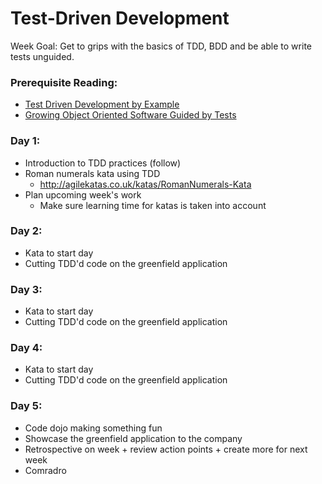 # Test-Driven Development

Week Goal: Get to grips with the basics of TDD, BDD and be able to write tests unguided.

### Prerequisite Reading:
* [Test Driven Development by Example](https://www.amazon.co.uk/d/cka/Test-Driven-Development-Addison-Wesley-Signature-Kent-Beck/0321146530)
* [Growing Object Oriented Software Guided by Tests](https://www.amazon.co.uk/Growing-Object-Oriented-Software-Guided-Signature/dp/0321503627/)

### Day 1:
* Introduction to TDD practices (follow)
* Roman numerals kata using TDD
  * http://agilekatas.co.uk/katas/RomanNumerals-Kata
* Plan upcoming week's work
  * Make sure learning time for katas is taken into account

### Day 2:
* Kata to start day
* Cutting TDD'd code on the greenfield application

### Day 3:
* Kata to start day
* Cutting TDD'd code on the greenfield application

### Day 4:
* Kata to start day
* Cutting TDD'd code on the greenfield application

### Day 5:
* Code dojo making something fun
* Showcase the greenfield application to the company
* Retrospective on week + review action points + create more for next week
* Comradro
